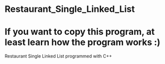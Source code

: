 # Restaurant_Single_Linked_List
# If you want to copy this program, at least learn how the program works :)
Restaurant Single Linked List programmed with C++
